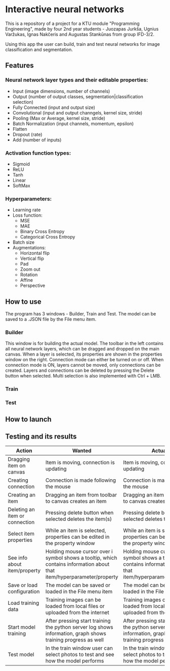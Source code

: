 # Interactive neural networks
This is a repository of a project for a KTU module "Programming Engineering", made by four 2nd year students - Juozapas Jurkša, Ugnius Varžukas, Ignas Nakčeris and Augustas Stankūnas from group IFD-3/2. 

Using this app the user can build, train and test neural networks for image classification and segmentation.

## Features

### Neural network layer types and their editable properties:
- Input (image dimensions, number of channels)
- Output (number of output classes, segmentation|classification selection)
- Fully Connected (input and output size)
- Convolutional (input and output channgels, kernel size, stride)
- Pooling (Max or Average, kernel size, stride)
- Batch Normalization (input channels, momentum, epsilon)
- Flatten
- Dropout (rate)
- Add (number of inputs)

### Activation function types:
- Sigmoid
- ReLU
- Tanh
- Linear
- SoftMax

### Hyperparameters:
- Learning rate
- Loss function:
  - MSE
  - MAE
  - Binary Cross Entropy
  - Categorical Cross Entropy
- Batch size
- Augmentations:
  - Horizontal flip
  - Vertical flip
  - Pad
  - Zoom out
  - Rotation
  - Affine
  - Perspective

## How to use

The program has 3 windows - Builder, Train and Test. The model can be saved to a .JSON file by the File menu item.

### Builder

This window is for building the actual model. The toolbar in the left contains all neural network layers, which can be dragged and dropped on the main canvas. When a layer is selected, its properties are shown in the properties window on the right. Connection mode can either be turned on or off. When connection mode is ON, layers cannot be moved, only connections can be created. Layers and connections can be deleted by pressing the Delete button when selected. Multi selection is also implemented with Ctrl + LMB.

### Train

### Test

## How to launch

## Testing and its results

| Action                          | Wanted                                                                                       | Actual                                                                                       |
|---------------------------------|----------------------------------------------------------------------------------------------|----------------------------------------------------------------------------------------------|
| Dragging item on canvas         | Item is moving, connection is updating                                                       | Item is moving, connection is updating                                                       |
| Creating connection             | Connection is made following the mouse                                                       | Connection is made following the mouse                                                       |
| Creating an item                | Dragging an item from toolbar to canvas creates an item                                      | Dragging an item from toolbar to canvas creates an item                                      |
| Deleting an item or connection  | Pressing delete button when selected deletes the item(s)                                     | Pressing delete button when selected deletes the item(s)                                     |
| Select item properties          | While an item is selected, properties can be edited in the property window                   | While an item is selected, properties can be edited in the property window                   |
| See info about item/property    | Holding mouse cursor over i symbol shows a tooltip, which contains information about that item/hyperparameter/property | Holding mouse cursor over i symbol shows a tooltip, which contains information about that item/hyperparameter/property |
| Save or load configuration      | The model can be saved or loaded in the File menu item                                       | The model can be saved or loaded in the File menu item                                       |
| Load training data              | Training images can be loaded from local files or uploaded from the internet                 | Training images can be loaded from local files or uploaded from the internet                 |
| Start model training            | After pressing start training the python server log shows information, graph shows training progress as well | After pressing start training the python server log shows information, graph shows training progress as well |
| Test model                      | In the train window user can select photos to test and see how the model performs            | In the train window user can select photos to test and see how the model performs            |

